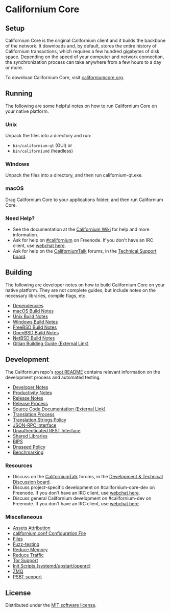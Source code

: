 Californium Core
=============

Setup
---------------------
Californium Core is the original Californium client and it builds the backbone of the network. It downloads and, by default, stores the entire history of Californium transactions, which requires a few hundred gigabytes of disk space. Depending on the speed of your computer and network connection, the synchronization process can take anywhere from a few hours to a day or more.

To download Californium Core, visit [californiumcore.org](https://californiumcore.org/en/download/).

Running
---------------------
The following are some helpful notes on how to run Californium Core on your native platform.

### Unix

Unpack the files into a directory and run:

- `bin/californium-qt` (GUI) or
- `bin/californiumd` (headless)

### Windows

Unpack the files into a directory, and then run californium-qt.exe.

### macOS

Drag Californium Core to your applications folder, and then run Californium Core.

### Need Help?

* See the documentation at the [Californium Wiki](https://en.californium.it/wiki/Main_Page)
for help and more information.
* Ask for help on [#californium](https://webchat.freenode.net/#californium) on Freenode. If you don't have an IRC client, use [webchat here](https://webchat.freenode.net/#californium).
* Ask for help on the [CaliforniumTalk](https://californiumtalk.org/) forums, in the [Technical Support board](https://californiumtalk.org/index.php?board=4.0).

Building
---------------------
The following are developer notes on how to build Californium Core on your native platform. They are not complete guides, but include notes on the necessary libraries, compile flags, etc.

- [Dependencies](dependencies.md)
- [macOS Build Notes](build-osx.md)
- [Unix Build Notes](build-unix.md)
- [Windows Build Notes](build-windows.md)
- [FreeBSD Build Notes](build-freebsd.md)
- [OpenBSD Build Notes](build-openbsd.md)
- [NetBSD Build Notes](build-netbsd.md)
- [Gitian Building Guide (External Link)](https://github.com/californium-core/docs/blob/master/gitian-building.md)

Development
---------------------
The Californium repo's [root README](/README.md) contains relevant information on the development process and automated testing.

- [Developer Notes](developer-notes.md)
- [Productivity Notes](productivity.md)
- [Release Notes](release-notes.md)
- [Release Process](release-process.md)
- [Source Code Documentation (External Link)](https://doxygen.californiumcore.org/)
- [Translation Process](translation_process.md)
- [Translation Strings Policy](translation_strings_policy.md)
- [JSON-RPC Interface](JSON-RPC-interface.md)
- [Unauthenticated REST Interface](REST-interface.md)
- [Shared Libraries](shared-libraries.md)
- [BIPS](bips.md)
- [Dnsseed Policy](dnsseed-policy.md)
- [Benchmarking](benchmarking.md)

### Resources
* Discuss on the [CaliforniumTalk](https://californiumtalk.org/) forums, in the [Development & Technical Discussion board](https://californiumtalk.org/index.php?board=6.0).
* Discuss project-specific development on #californium-core-dev on Freenode. If you don't have an IRC client, use [webchat here](https://webchat.freenode.net/#californium-core-dev).
* Discuss general Californium development on #californium-dev on Freenode. If you don't have an IRC client, use [webchat here](https://webchat.freenode.net/#californium-dev).

### Miscellaneous
- [Assets Attribution](assets-attribution.md)
- [californium.conf Configuration File](californium-conf.md)
- [Files](files.md)
- [Fuzz-testing](fuzzing.md)
- [Reduce Memory](reduce-memory.md)
- [Reduce Traffic](reduce-traffic.md)
- [Tor Support](tor.md)
- [Init Scripts (systemd/upstart/openrc)](init.md)
- [ZMQ](zmq.md)
- [PSBT support](psbt.md)

License
---------------------
Distributed under the [MIT software license](/COPYING).
